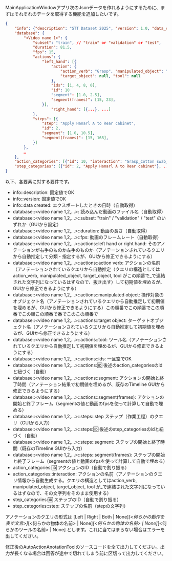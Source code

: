 MainApplicationWindowアプリ次のJsonデータを作れるようにするために、まずはそれぞれのデータを取得する機能を追加したいです。

```json
{
    "info": {"description": "STT Dataset 2025", "version": 1.0, "data_created": "2025/05/09"},
    "database": {
        "<Video name 1>": {
            "subset": "train", // "train" or "validation" or "test",
            "duration": 81.5, 
            "fps": 15,
            "actions": {
                "left_hand": [{
                    "action": {
                        "action_verb": "Grasp", "manipulated_object": "Cotton swab", 
                        "target_object": null, "tool": null
                    },
                    "ids": [1, 4, 8, 0],
                    "id": 10
                    "segment": [1.0, 2.5],
                    "segment(frames)": [15, 23],
                }],
                    "right_hand": [{...}, ...]
            },
            "steps": [{
                "step": "Apply Hanarl A to Rear cabinet",
                "id": 2,
                "segment": [1.0, 10.5],
                "segment(frames)": [15, 168],
            }]
        },
        …
    },
    "action_categories": [{"id": 10, "interaction": "Grasp_Cotton swab_None_None"}, ...],
    "step_categories": [{"id": 2, "Apply Hanarl A to Rear cabinet"}, ...]
}
```

以下、各要素に対する要件です。

* info::description: 固定値でOK
* info::version: 固定値でOK
* info::data created: エクスポートしたときの日時（自動取得）
* database::<video name 1,2,...>: 読み込んだ動画のファイル名（自動取得）
* database::<video name 1,2,...>::subset: "train" / "validation" / "test" のいずれか（GUIから設定）
* database::<video name 1,2,...>::duration: 動画の長さ（自動取得）
* database::<video name 1,2,...>::fps: 動画のフレームレート（自動取得）
* database::<video name 1,2,...>::actions::left hand or right hand: そのアノテーションが右手のものか左手のものか（アノテーションされているクエリから自動推定して分類・指定するが、GUIから修正できるようにする）
* database::<video name 1,2,...>::actions::action verb: アクションの名前（アノテーションされているクエリから自動推定（クエリの構造としてはaction_verb, manipulated_object, target_object, tool がこの順番で_で連結された文字列になっているはずなので、抜き出す）して初期値を埋めるが、GUIから修正できるようにする）
* database::<video name 1,2,...>::actions::manipulated object: 操作対象のオブジェクト名（アノテーションされているクエリから自動推定して初期値を埋めるが、GUIから修正できるようにする）この順番でこの順番でこの順番でこの順この順番で番でこのこの順番で
* database::<video name 1,2,...>::actions::target object: ターゲットオブジェクト名（アノテーションされているクエリから自動推定して初期値を埋めるが、GUIから修正できるようにする）
* database::<video name 1,2,...>::actions::tool: ツール名（アノテーションされているクエリから自動推定して初期値を埋めるが、GUIから修正できるようにする）
* database::<video name 1,2,...>::actions::ids: 一旦空でOK
* database::<video name 1,2,...>::actions::id: 後述のaction_categoriesのidと紐づく（自動）
* database::<video name 1,2,...>::actions::segment: アクションの開始と終了時間（アノテーション結果で初期値を埋めるが、既存のTimeline GUIから修正できるようにする）
* database::<video name 1,2,...>::actions::segment(frames): アクションの開始と終了フレーム（segmentの値と動画のfpsを使って計算して自動で埋める）
* database::<video name 1,2,...>::steps::step ステップ（作業工程）のクエリ（GUIから入力）
* database::<video name 1,2,...>::steps::id: 後述のstep_categoriesのidと紐づく（自動）
* database::<video name 1,2,...>::steps::segment: ステップの開始と終了時間（既存のTimeline GUIから入力）
* database::<video name 1,2,...>::steps::segment(frames): ステップの開始と終了フレーム（segmentの値と動画のfpsを使って計算して自動で埋める）
* action_categories::id: アクションのID（自動で割り振る）
* action_categories::interaction: アクションの名前（アノテーションのクエリ情報から自動生成する。クエリの構造としてはaction_verb, manipulated_object, target_object, tool が_で連結された文字列になっているはずなので、その文字列をそのまま使用する）
* step_categories::id: ステップのID（自動で割り振る）
* step_categories::step: ステップの名前（stepの文字列）

アノテーションのクエリの形式は [Left | Right | Both | None]_[<何らかの動作を表す文言>]_[<何らかの物体の名前> | None]_[<何らかの物体の名前> | None]_[<何らかのツールの名前> | None] とします。これに当てはまらない場合はエラーを出してください。


修正後のAutoActionAnotationToolのソースコードを全て出力してください。出力が長くなる場合は回答が途中で切れてしまう前に区切って出力してください。

